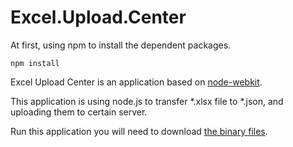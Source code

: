 Excel.Upload.Center
===================

At first, using npm to install the dependent packages.

	npm install


Excel Upload Center is an application based on [node-webkit](https://github.com/rogerwang/node-webkit).

This application is using node.js to transfer *.xlsx file to *.json, and uploading them to certain server.

Run this application you will need to download [the binary files](https://github.com/rogerwang/node-webkit/wiki/How-to-run-apps).